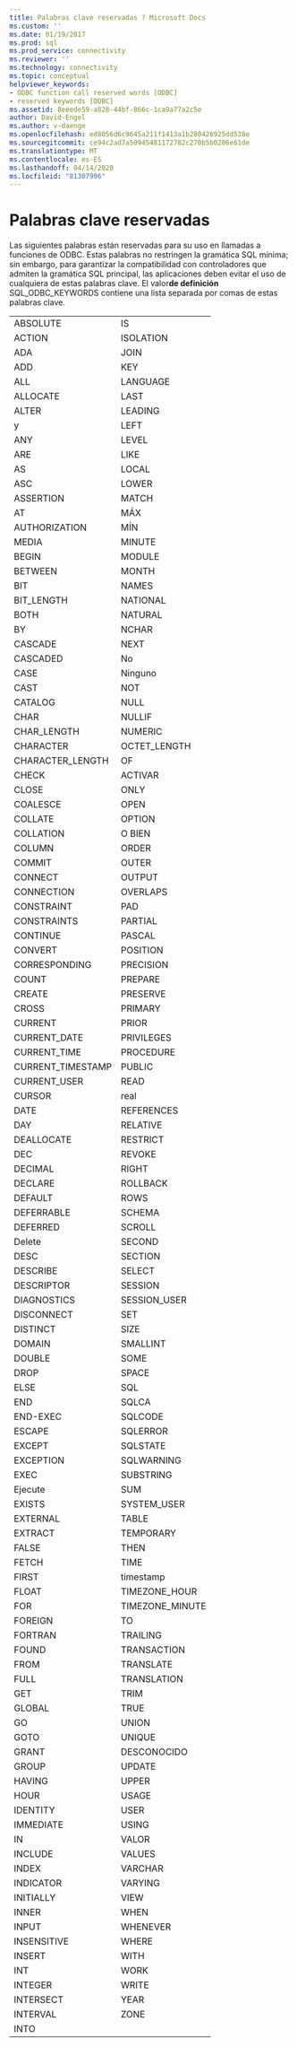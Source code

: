 ```yaml
---
title: Palabras clave reservadas ? Microsoft Docs
ms.custom: ''
ms.date: 01/19/2017
ms.prod: sql
ms.prod_service: connectivity
ms.reviewer: ''
ms.technology: connectivity
ms.topic: conceptual
helpviewer_keywords:
- ODBC function call reserved words [ODBC]
- reserved keywords [ODBC]
ms.assetid: 8eeede59-a828-44bf-866c-1ca9a77a2c5e
author: David-Engel
ms.author: v-daenge
ms.openlocfilehash: ed8056d6c9645a211f1413a1b280426925dd538e
ms.sourcegitcommit: ce94c2ad7a50945481172782c270b5b0206e61de
ms.translationtype: MT
ms.contentlocale: es-ES
ms.lasthandoff: 04/14/2020
ms.locfileid: "81307996"
---
```

# <a name="reserved-keywords"></a>Palabras clave reservadas
Las siguientes palabras están reservadas para su uso en llamadas a funciones de ODBC. Estas palabras no restringen la gramática SQL mínima; sin embargo, para garantizar la compatibilidad con controladores que admiten la gramática SQL principal, las aplicaciones deben evitar el uso de cualquiera de estas palabras clave. El valor**de definición** SQL_ODBC_KEYWORDS contiene una lista separada por comas de estas palabras clave.  
  
|||  
|-|-|  
|ABSOLUTE|IS|  
|ACTION|ISOLATION|  
|ADA|JOIN|  
|ADD|KEY|  
|ALL|LANGUAGE|  
|ALLOCATE|LAST|  
|ALTER|LEADING|  
|y|LEFT|  
|ANY|LEVEL|  
|ARE|LIKE|  
|AS|LOCAL|  
|ASC|LOWER|  
|ASSERTION|MATCH|  
|AT|MÁX|  
|AUTHORIZATION|MÍN|  
|MEDIA|MINUTE|  
|BEGIN|MODULE|  
|BETWEEN|MONTH|  
|BIT|NAMES|  
|BIT_LENGTH|NATIONAL|  
|BOTH|NATURAL|  
|BY|NCHAR|  
|CASCADE|NEXT|  
|CASCADED|No|  
|CASE|Ninguno|  
|CAST|NOT|  
|CATALOG|NULL|  
|CHAR|NULLIF|  
|CHAR_LENGTH|NUMERIC|  
|CHARACTER|OCTET_LENGTH|  
|CHARACTER_LENGTH|OF|  
|CHECK|ACTIVAR|  
|CLOSE|ONLY|  
|COALESCE|OPEN|  
|COLLATE|OPTION|  
|COLLATION|O BIEN|  
|COLUMN|ORDER|  
|COMMIT|OUTER|  
|CONNECT|OUTPUT|  
|CONNECTION|OVERLAPS|  
|CONSTRAINT|PAD|  
|CONSTRAINTS|PARTIAL|  
|CONTINUE|PASCAL|  
|CONVERT|POSITION|  
|CORRESPONDING|PRECISION|  
|COUNT|PREPARE|  
|CREATE|PRESERVE|  
|CROSS|PRIMARY|  
|CURRENT|PRIOR|  
|CURRENT_DATE|PRIVILEGES|  
|CURRENT_TIME|PROCEDURE|  
|CURRENT_TIMESTAMP|PUBLIC|  
|CURRENT_USER|READ|  
|CURSOR|real|  
|DATE|REFERENCES|  
|DAY|RELATIVE|  
|DEALLOCATE|RESTRICT|  
|DEC|REVOKE|  
|DECIMAL|RIGHT|  
|DECLARE|ROLLBACK|  
|DEFAULT|ROWS|  
|DEFERRABLE|SCHEMA|  
|DEFERRED|SCROLL|  
|Delete|SECOND|  
|DESC|SECTION|  
|DESCRIBE|SELECT|  
|DESCRIPTOR|SESSION|  
|DIAGNOSTICS|SESSION_USER|  
|DISCONNECT|SET|  
|DISTINCT|SIZE|  
|DOMAIN|SMALLINT|  
|DOUBLE|SOME|  
|DROP|SPACE|  
|ELSE|SQL|  
|END|SQLCA|  
|END-EXEC|SQLCODE|  
|ESCAPE|SQLERROR|  
|EXCEPT|SQLSTATE|  
|EXCEPTION|SQLWARNING|  
|EXEC|SUBSTRING|  
|Ejecute|SUM|  
|EXISTS|SYSTEM_USER|  
|EXTERNAL|TABLE|  
|EXTRACT|TEMPORARY|  
|FALSE|THEN|  
|FETCH|TIME|  
|FIRST|timestamp|  
|FLOAT|TIMEZONE_HOUR|  
|FOR|TIMEZONE_MINUTE|  
|FOREIGN|TO|  
|FORTRAN|TRAILING|  
|FOUND|TRANSACTION|  
|FROM|TRANSLATE|  
|FULL|TRANSLATION|  
|GET|TRIM|  
|GLOBAL|TRUE|  
|GO|UNION|  
|GOTO|UNIQUE|  
|GRANT|DESCONOCIDO|  
|GROUP|UPDATE|  
|HAVING|UPPER|  
|HOUR|USAGE|  
|IDENTITY|USER|  
|IMMEDIATE|USING|  
|IN|VALOR|  
|INCLUDE|VALUES|  
|INDEX|VARCHAR|  
|INDICATOR|VARYING|  
|INITIALLY|VIEW|  
|INNER|WHEN|  
|INPUT|WHENEVER|  
|INSENSITIVE|WHERE|  
|INSERT|WITH|  
|INT|WORK|  
|INTEGER|WRITE|  
|INTERSECT|YEAR|  
|INTERVAL|ZONE|  
|INTO||
